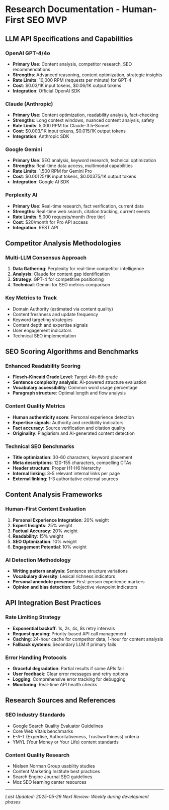 # Research Documentation - Human-First SEO MVP

## LLM API Specifications and Capabilities

### OpenAI GPT-4/4o
- **Primary Use**: Content analysis, competitor research, SEO recommendations
- **Strengths**: Advanced reasoning, content optimization, strategic insights
- **Rate Limits**: 10,000 RPM (requests per minute) for GPT-4
- **Cost**: $0.03/1K input tokens, $0.06/1K output tokens
- **Integration**: Official OpenAI SDK

### Claude (Anthropic)
- **Primary Use**: Content optimization, readability analysis, fact-checking
- **Strengths**: Long context windows, nuanced content analysis, safety
- **Rate Limits**: 5,000 RPM for Claude-3.5-Sonnet
- **Cost**: $0.003/1K input tokens, $0.015/1K output tokens
- **Integration**: Anthropic SDK

### Google Gemini
- **Primary Use**: SEO analysis, keyword research, technical optimization
- **Strengths**: Real-time data access, multimodal capabilities
- **Rate Limits**: 1,500 RPM for Gemini Pro
- **Cost**: $0.00125/1K input tokens, $0.00375/1K output tokens
- **Integration**: Google AI SDK

### Perplexity AI
- **Primary Use**: Real-time research, fact verification, current data
- **Strengths**: Real-time web search, citation tracking, current events
- **Rate Limits**: 5,000 requests/month (free tier)
- **Cost**: $20/month for Pro API access
- **Integration**: REST API

## Competitor Analysis Methodologies

### Multi-LLM Consensus Approach
1. **Data Gathering**: Perplexity for real-time competitor intelligence
2. **Analysis**: Claude for content gap identification
3. **Strategy**: GPT-4 for competitive positioning
4. **Technical**: Gemini for SEO metrics comparison

### Key Metrics to Track
- Domain Authority (estimated via content quality)
- Content freshness and update frequency
- Keyword targeting strategies
- Content depth and expertise signals
- User engagement indicators
- Technical SEO implementation

## SEO Scoring Algorithms and Benchmarks

### Enhanced Readability Scoring
- **Flesch-Kincaid Grade Level**: Target 4th-6th grade
- **Sentence complexity analysis**: AI-powered structure evaluation
- **Vocabulary accessibility**: Common word usage percentage
- **Paragraph structure**: Optimal length and flow analysis

### Content Quality Metrics
- **Human authenticity score**: Personal experience detection
- **Expertise signals**: Authority and credibility indicators
- **Fact accuracy**: Source verification and citation quality
- **Originality**: Plagiarism and AI-generated content detection

### Technical SEO Benchmarks
- **Title optimization**: 30-60 characters, keyword placement
- **Meta descriptions**: 120-155 characters, compelling CTAs
- **Header structure**: Proper H1-H6 hierarchy
- **Internal linking**: 3-5 relevant internal links per page
- **External linking**: 1-3 authoritative external sources

## Content Analysis Frameworks

### Human-First Content Evaluation
1. **Personal Experience Integration**: 20% weight
2. **Expert Insights**: 25% weight
3. **Factual Accuracy**: 20% weight
4. **Readability**: 15% weight
5. **SEO Optimization**: 10% weight
6. **Engagement Potential**: 10% weight

### AI Detection Methodology
- **Writing pattern analysis**: Sentence structure variations
- **Vocabulary diversity**: Lexical richness indicators
- **Personal anecdote presence**: First-person experience markers
- **Opinion and bias detection**: Subjective viewpoint indicators

## API Integration Best Practices

### Rate Limiting Strategy
- **Exponential backoff**: 1s, 2s, 4s, 8s retry intervals
- **Request queuing**: Priority-based API call management
- **Caching**: 24-hour cache for competitor data, 1-hour for content analysis
- **Fallback systems**: Secondary LLM if primary fails

### Error Handling Protocols
- **Graceful degradation**: Partial results if some APIs fail
- **User feedback**: Clear error messages and retry options
- **Logging**: Comprehensive error tracking for debugging
- **Monitoring**: Real-time API health checks

## Research Sources and References

### SEO Industry Standards
- Google Search Quality Evaluator Guidelines
- Core Web Vitals benchmarks
- E-A-T (Expertise, Authoritativeness, Trustworthiness) criteria
- YMYL (Your Money or Your Life) content standards

### Content Quality Research
- Nielsen Norman Group usability studies
- Content Marketing Institute best practices
- Search Engine Journal SEO guidelines
- Moz SEO learning center resources

---

*Last Updated: 2025-05-29*
*Next Review: Weekly during development phases*
